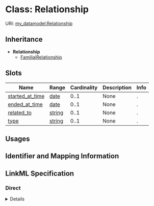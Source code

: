 # Class: Relationship




URI: [my_datamodel:Relationship](https://w3id.org/my_org/my_datamodelRelationship)




## Inheritance

* **Relationship**
    * [FamilialRelationship](FamilialRelationship.md)




## Slots

| Name | Range | Cardinality | Description  | Info |
| ---  | --- | --- | --- | --- |
| [started_at_time](started_at_time.md) | [date](date.md) | 0..1 | None  | . |
| [ended_at_time](ended_at_time.md) | [date](date.md) | 0..1 | None  | . |
| [related_to](related_to.md) | [string](string.md) | 0..1 | None  | . |
| [type](type.md) | [string](string.md) | 0..1 | None  | . |


## Usages



## Identifier and Mapping Information









## LinkML Specification

<!-- TODO: investigate https://stackoverflow.com/questions/37606292/how-to-create-tabbed-code-blocks-in-mkdocs-or-sphinx -->

### Direct

<details>
```yaml
name: Relationship
from_schema: https://w3id.org/my_org/my_datamodel
slots:
- started_at_time
- ended_at_time
- related_to
- type

```
</details>

### Induced

<details>
```yaml
name: Relationship
from_schema: https://w3id.org/my_org/my_datamodel
attributes:
  started_at_time:
    name: started_at_time
    from_schema: https://w3id.org/my_org/my_datamodel
    slot_uri: prov:startedAtTime
    alias: started_at_time
    owner: Relationship
    range: date
  ended_at_time:
    name: ended_at_time
    from_schema: https://w3id.org/my_org/my_datamodel
    slot_uri: prov:endedAtTime
    alias: ended_at_time
    owner: Relationship
    range: date
  related_to:
    name: related_to
    from_schema: https://w3id.org/my_org/my_datamodel
    alias: related_to
    owner: Relationship
    range: string
  type:
    name: type
    from_schema: https://w3id.org/my_org/my_datamodel
    alias: type
    owner: Relationship
    range: string

```
</details>